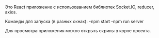 Это React приложение с использованием библиотек Socket.IO, reducer, axios.  

Команды для запуска (в разных окнах):
-npm start
-npm run server

Для просмотра приложения можно открыть скрины в корне проекта.


